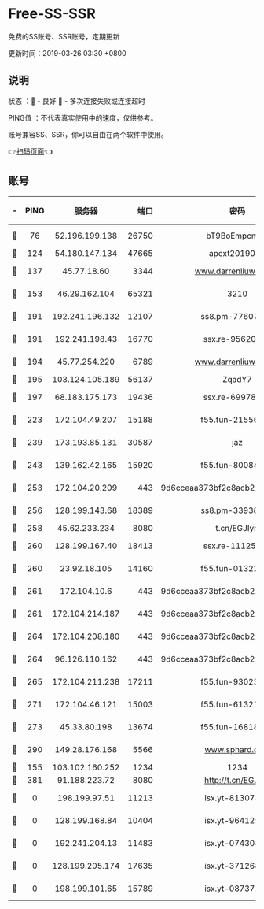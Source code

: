 # Free-SS-SSR

免费的SS账号、SSR账号，定期更新

更新时间：2019-03-26 03:30 +0800

## 说明

状态     ：🙂 - 良好 🙁 - 多次连接失败或连接超时

PING值   ：不代表真实使用中的速度，仅供参考。

账号兼容SS、SSR，你可以自由在两个软件中使用。

👉[扫码页面](https://liesauer.github.io/Free-SS-SSR/)👈

## 账号

|-|PING|服务器|端口|密码|加密方式|区域|
|:----:|:----:|:-----:|-----:|:----:|:----:|:----:|
|🙂|76|52.196.199.138|26750|bT9BoEmpcmP7|aes-256-cfb|JP|
|🙂|124|54.180.147.134|47665|apext2019001|chacha20|KR|
|🙂|137|45.77.18.60|3344|www.darrenliuwei.com|aes-256-cfb|JP|
|🙂|153|46.29.162.104|65321|3210|aes-256-ctr|RU|
|🙂|191|192.241.196.132|12107|ss8.pm-77607879|aes-256-cfb|US|
|🙂|191|192.241.198.43|16770|ssx.re-95620121|aes-256-cfb|US|
|🙂|194|45.77.254.220|6789|www.darrenliuwei.com|aes-256-cfb|SG|
|🙂|195|103.124.105.189|56137|ZqadY7|chacha20|CN|
|🙂|197|68.183.175.173|19436|ssx.re-69978912|aes-256-cfb|US|
|🙂|223|172.104.49.207|15188|f55.fun-21556723|aes-256-cfb|SG|
|🙂|239|173.193.85.131|30587|jaz|aes-256-cfb|US|
|🙂|243|139.162.42.165|15920|f55.fun-80084282|aes-256-cfb|SG|
|🙂|253|172.104.20.209|443|9d6cceaa373bf2c8acb22e60b6a58be6|aes-256-cfb|US|
|🙂|256|128.199.143.68|18389|ss8.pm-33938074|aes-256-cfb|SG|
|🙂|258|45.62.233.234|8080|t.cn/EGJIyrl|rc4-md5|CA|
|🙂|260|128.199.167.40|18413|ssx.re-11125566|aes-256-cfb|SG|
|🙂|260|23.92.18.105|14160|f55.fun-01322575|aes-256-cfb|US|
|🙂|261|172.104.10.6|443|9d6cceaa373bf2c8acb22e60b6a58be6|aes-256-cfb|US|
|🙂|261|172.104.214.187|443|9d6cceaa373bf2c8acb22e60b6a58be6|aes-256-cfb|US|
|🙂|264|172.104.208.180|443|9d6cceaa373bf2c8acb22e60b6a58be6|aes-256-cfb|US|
|🙂|264|96.126.110.162|443|9d6cceaa373bf2c8acb22e60b6a58be6|aes-256-cfb|US|
|🙂|265|172.104.211.238|17211|f55.fun-93023249|aes-256-cfb|US|
|🙂|271|172.104.46.121|15003|f55.fun-61321984|aes-256-cfb|SG|
|🙂|273|45.33.80.198|13674|f55.fun-16818858|aes-256-cfb|US|
|🙂|290|149.28.176.168|5566|www.sphard.com|aes-256-cfb|AU|
|🙂|155|103.102.160.252|1234|1234|rc4-md5|JP|
|🙂|381|91.188.223.72|8080|http://t.cn/EGJIyrl|rc4-md5|RU|
|🙁|0|198.199.97.51|11213|isx.yt-81307363|aes-256-cfb|US|
|🙁|0|128.199.168.84|10404|isx.yt-96412593|aes-256-cfb|SG|
|🙁|0|192.241.204.13|11483|isx.yt-07430483|aes-256-cfb|US|
|🙁|0|128.199.205.174|17635|isx.yt-37126859|aes-256-cfb|SG|
|🙁|0|198.199.101.65|15789|isx.yt-08737172|aes-256-cfb|US|
